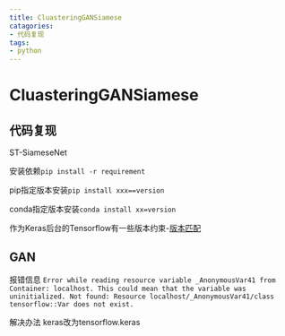 ```yaml
---
title: CluasteringGANSiamese
catagories: 
- 代码复现
tags: 
- python
---
```


# CluasteringGANSiamese

## 代码复现

ST-SiameseNet

安装依赖`pip install -r requirement`  

pip指定版本安装`pip install xxx==version`

conda指定版本安装`conda install xx=version`

作为Keras后台的Tensorflow有一些版本约束-[版本匹配](https://docs.floydhub.com/guides/environments/)



## GAN

报错信息 
`Error while reading resource variable _AnonymousVar41 from Container: localhost. This could mean that the variable was uninitialized. Not found: Resource localhost/_AnonymousVar41/class tensorflow::Var does not exist.`

解决办法 
keras改为tensorflow.keras

